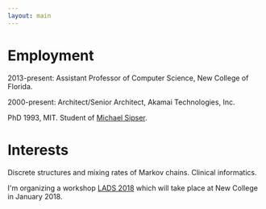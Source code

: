 ```yaml
---
layout: main
---
```


# Employment

2013-present: Assistant Professor of Computer Science, New College of Florida.

2000-present: Architect/Senior Architect, Akamai Technologies, Inc.

PhD 1993, MIT. Student of [Michael Sipser](http://www-math.mit.edu/~sipser).

# Interests
	
Discrete structures and mixing rates of Markov chains. Clinical informatics.

I'm organizing a workshop [LADS 2018](ladsworkshop) which will take place at New College in January 2018.